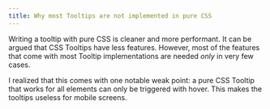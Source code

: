 ```yaml
---
title: Why most Tooltips are not implemented in pure CSS
---
```


Writing a tooltip with pure CSS is cleaner and more performant. It can be argued that CSS Tooltips have less features. However, most of the features that come with most Tooltip implementations are needed *only* in very few cases.

I realized that this comes with one notable weak point: a pure CSS Tooltip that works for all elements can only be triggered with hover. This makes the tooltips useless for mobile screens.
